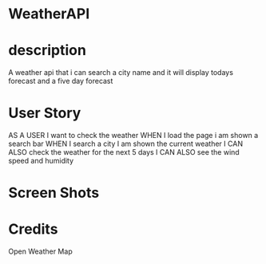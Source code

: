 # WeatherAPI

# description

A weather api that i can search a city name and it will display todays forecast and a five day forecast

# User Story

AS A USER I want to check the weather
WHEN I load the page i am shown a search bar
WHEN I search a city I am shown the current weather
I CAN ALSO check the weather for the next 5 days
I CAN ALSO see the wind speed and humidity

# Screen Shots

# Credits

Open Weather Map
